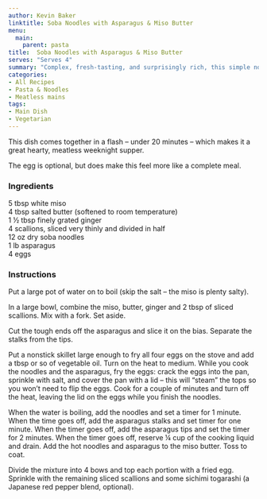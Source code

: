 ```yaml
---
author: Kevin Baker
linktitle: Soba Noodles with Asparagus & Miso Butter
menu:
  main:
    parent: pasta
title:  Soba Noodles with Asparagus & Miso Butter
serves: "Serves 4"
summary: "Complex, fresh-tasting, and surprisingly rich, this simple noodle dish builds on the earthy goodness of Japanese buckwheat noodles (soba). The combination of miso and butter is reminiscent of good parmesan cheese."
categories:
- All Recipes
- Pasta & Noodles
- Meatless mains
tags: 
- Main Dish
- Vegetarian
---
```

This dish comes together in a flash – under 20 minutes – which makes it a great hearty, meatless weeknight supper.

The egg is optional, but does make this feel more like a complete meal.
### Ingredients

<div class="ingredient-list">

5 tbsp white miso  
4 tbsp salted butter (softened to room temperature)   
1 ½ tbsp finely grated ginger  
4 scallions, sliced very thinly and divided in half  
12 oz dry soba noodles  
1 lb asparagus  
4 eggs   


</div>

### Instructions
Put a large pot of water on to boil (skip the salt – the miso is plenty salty).  

In a large bowl, combine the miso, butter, ginger and 2 tbsp of sliced scallions.  Mix with a fork. Set aside.

Cut the tough ends off the asparagus and slice it on the bias.  Separate the stalks from the tips.

Put a nonstick skillet large enough to fry all four eggs on the stove and add a tbsp or so of vegetable oil. Turn on the heat to medium.  While you cook the noodles and the asparagus, fry the eggs: crack the eggs into the pan, sprinkle with salt, and cover the pan with a lid – this will “steam” the tops so you won’t need to flip the eggs. Cook for a couple of minutes and turn off the heat, leaving the lid on the eggs while you finish the noodles.

When the water is boiling, add the noodles and set a timer for 1 minute.  When the time goes off, add the asparagus stalks and set timer for one minute. When the timer goes off, add the asparagus tips and set the timer for 2 minutes. When the timer goes off, reserve ¼ cup of the cooking liquid and drain.  Add the hot noodles and asparagus to the miso butter.  Toss to coat.

Divide the mixture into 4 bows and top each portion with a fried egg.  Sprinkle with the remaining sliced scallions and some sichimi togarashi (a Japanese red pepper blend, optional).
